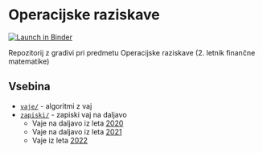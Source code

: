 # Operacijske raziskave

[![Launch in Binder](https://mybinder.org/badge.svg)](https://mybinder.org/v2/gh/jaanos/operacijske-raziskave/master?filepath=vaje/)

Repozitorij z gradivi pri predmetu Operacijske raziskave (2. letnik finančne matematike)

## Vsebina

* [`vaje/`](vaje/) - algoritmi z vaj
* [`zapiski/`](zapiski/) - zapiski vaj na daljavo
  - Vaje na daljavo iz leta [2020](zapiski/2020/)
  - Vaje na daljavo iz leta [2021](zapiski/2021/)
  - Vaje iz leta [2022](zapiski/2022/)
